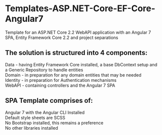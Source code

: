 # Templates-ASP.NET-Core-EF-Core-Angular7
Template for an ASP.NET Core 2.2 WebAPI application with an Angular 7 SPA, Entity Framework Core 2.2 and project separations

## The solution is structured into 4 components:
Data - having Entity Framework Core installed, a base DbContext setup and a Generic Repository to handle entities  
Domain - in preparation for any domain entities that may be needed  
Identity - in preparation for Authentication mechanisms  
WebAPI - containing controllers and the Angular 7 SPA  

## SPA Template comprises of:
Angular 7 with the Angular CLI Installed  
Default style sheets are SCSS  
No Bootstrap installed, this remains a preference  
No other libraries installed  
